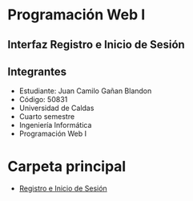 # Programación Web I

## Interfaz Registro e Inicio de Sesión

## Integrantes

- Estudiante: Juan Camilo Gañan Blandon
- Código: 50831
- Universidad de Caldas
- Cuarto semestre
- Ingeniería Informática
- Programación Web I

# Carpeta principal

- [Registro e Inicio de Sesión](https://github.com/JuanCamiloGanan/juancamiloganan.github.io/tree/main/Hoja%20de%20vida)